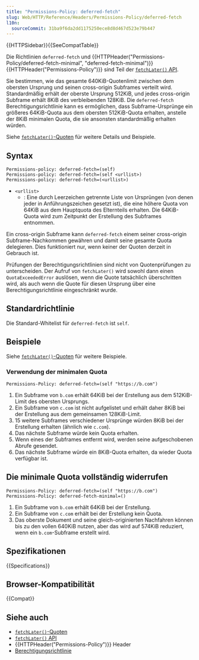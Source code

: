 ```yaml
---
title: "Permissions-Policy: deferred-fetch"
slug: Web/HTTP/Reference/Headers/Permissions-Policy/deferred-fetch
l10n:
  sourceCommit: 31ba9f6da2dd1175250ece8d8d467d523e79b447
---
```


{{HTTPSidebar}}{{SeeCompatTable}}

Die Richtlinien `deferred-fetch` und {{HTTPHeader("Permissions-Policy/deferred-fetch-minimal", "deferred-fetch-minimal")}} {{HTTPHeader("Permissions-Policy")}} sind Teil der [`fetchLater()` API](/de/docs/Web/API/fetchLater_API).

Sie bestimmen, wie das gesamte 640KiB-Quotenlimit zwischen dem obersten Ursprung und seinen cross-origin Subframes verteilt wird. Standardmäßig erhält der oberste Ursprung 512KiB, und jedes cross-origin Subframe erhält 8KiB des verbleibenden 128KiB. Die `deferred-fetch` Berechtigungsrichtlinie kann es ermöglichen, dass Subframe-Ursprünge ein größeres 64KiB-Quota aus dem obersten 512KiB-Quota erhalten, anstelle der 8KiB minimalen Quota, die sie ansonsten standardmäßig erhalten würden.

Siehe [`fetchLater()`-Quoten](/de/docs/Web/API/fetchLater_API/fetchLater_quotas) für weitere Details und Beispiele.

## Syntax

```http
Permissions-policy: deferred-fetch=(self)
Permissions-policy: deferred-fetch=(self <urllist>)
Permissions-policy: deferred-fetch=(<urllist>)
```

- `<urllist>`
  - : Eine durch Leerzeichen getrennte Liste von Ursprüngen (von denen jeder in Anführungszeichen gesetzt ist), die eine höhere Quota von 64KiB aus dem Hauptquota des Elternteils erhalten. Die 64KiB-Quota wird zum Zeitpunkt der Erstellung des Subframes entnommen.

Ein cross-origin Subframe kann `deferred-fetch` einem seiner cross-origin Subframe-Nachkommen gewähren und damit seine gesamte Quota delegieren. Dies funktioniert nur, wenn keiner der Quoten derzeit in Gebrauch ist.

Prüfungen der Berechtigungsrichtlinien sind nicht von Quotenprüfungen zu unterscheiden. Der Aufruf von `fetchLater()` wird sowohl dann einen `QuotaExceededError` auslösen, wenn die Quote tatsächlich überschritten wird, als auch wenn die Quote für diesen Ursprung über eine Berechtigungsrichtlinie eingeschränkt wurde.

## Standardrichtlinie

Die Standard-Whitelist für `deferred-fetch` ist `self`.

## Beispiele

Siehe [`fetchLater()`-Quoten](/de/docs/Web/API/fetchLater_API/fetchLater_quotas) für weitere Beispiele.

### Verwendung der minimalen Quota

```http
Permissions-Policy: deferred-fetch=(self "https://b.com")
```

1. Ein Subframe von `b.com` erhält 64KiB bei der Erstellung aus dem 512KiB-Limit des obersten Ursprungs.
2. Ein Subframe von `c.com` ist nicht aufgelistet und erhält daher 8KiB bei der Erstellung aus dem gemeinsamen 128KiB-Limit.
3. 15 weitere Subframes verschiedener Ursprünge würden 8KiB bei der Erstellung erhalten (ähnlich wie `c.com`).
4. Das nächste Subframe würde kein Quota erhalten.
5. Wenn eines der Subframes entfernt wird, werden seine aufgeschobenen Abrufe gesendet.
6. Das nächste Subframe würde ein 8KiB-Quota erhalten, da wieder Quota verfügbar ist.

## Die minimale Quota vollständig widerrufen

```http
Permissions-Policy: deferred-fetch=(self "https://b.com")
Permissions-Policy: deferred-fetch-minimal=()
```

1. Ein Subframe von `b.com` erhält 64KiB bei der Erstellung.
2. Ein Subframe von `c.com` erhält bei der Erstellung kein Quota.
3. Das oberste Dokument und seine gleich-originierten Nachfahren können bis zu den vollen 640KiB nutzen, aber das wird auf 574KiB reduziert, wenn ein `b.com`-Subframe erstellt wird.

## Spezifikationen

{{Specifications}}

## Browser-Kompatibilität

{{Compat}}

## Siehe auch

- [`fetchLater()`-Quoten](/de/docs/Web/API/fetchLater_API/fetchLater_quotas)
- [`fetchLater()` API](/de/docs/Web/API/fetchLater_API)
- {{HTTPHeader("Permissions-Policy")}} Header
- [Berechtigungsrichtlinie](/de/docs/Web/HTTP/Guides/Permissions_Policy)
